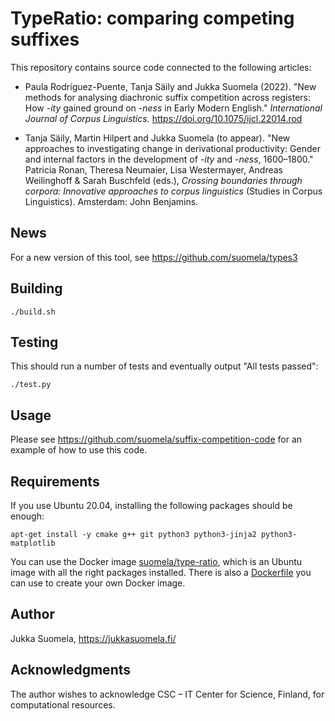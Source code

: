 TypeRatio: comparing competing suffixes
=======================================

This repository contains source code connected to the following articles:

- Paula Rodríguez-Puente, Tanja Säily and Jukka Suomela (2022). "New methods for analysing diachronic suffix competition across registers: How *-ity* gained ground on *-ness* in Early Modern English." *International Journal of Corpus Linguistics.* https://doi.org/10.1075/ijcl.22014.rod

- Tanja Säily, Martin Hilpert and Jukka Suomela (to appear). "New approaches to investigating change in derivational productivity: Gender and internal factors in the development of *-ity* and *-ness*, 1600–1800." Patricia Ronan, Theresa Neumaier, Lisa Westermayer, Andreas Weilinghoff & Sarah Buschfeld (eds.), *Crossing boundaries through corpora: Innovative approaches to corpus linguistics* (Studies in Corpus Linguistics). Amsterdam: John Benjamins.

News
----

For a new version of this tool, see https://github.com/suomela/types3

Building
--------

    ./build.sh

Testing
-------

This should run a number of tests and eventually output "All tests passed":

    ./test.py

Usage
-----

Please see https://github.com/suomela/suffix-competition-code for an example of how to use this code.

Requirements
------------

If you use Ubuntu 20.04, installing the following packages should be enough:

    apt-get install -y cmake g++ git python3 python3-jinja2 python3-matplotlib

You can use the Docker image [suomela/type-ratio](https://hub.docker.com/r/suomela/type-ratio), which is an Ubuntu image with all the right packages installed. There is also a [Dockerfile](docker/Dockerfile) you can use to create your own Docker image.

Author
------

Jukka Suomela, https://jukkasuomela.fi/

Acknowledgments
---------------

The author wishes to acknowledge CSC – IT Center for Science, Finland, for computational resources.
